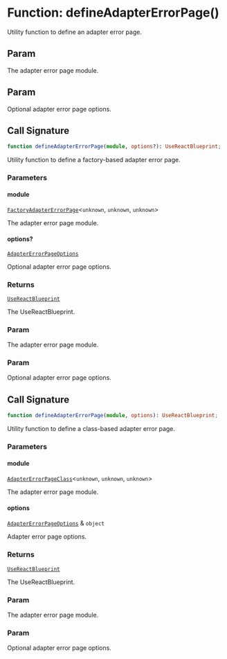 # Function: defineAdapterErrorPage()

Utility function to define an adapter error page.

## Param

The adapter error page module.

## Param

Optional adapter error page options.

## Call Signature

```ts
function defineAdapterErrorPage(module, options?): UseReactBlueprint;
```

Utility function to define a factory-based adapter error page.

### Parameters

#### module

[`FactoryAdapterErrorPage`](../../../declarations/type-aliases/FactoryAdapterErrorPage.md)\<`unknown`, `unknown`, `unknown`\>

The adapter error page module.

#### options?

[`AdapterErrorPageOptions`](../../../declarations/interfaces/AdapterErrorPageOptions.md)

Optional adapter error page options.

### Returns

[`UseReactBlueprint`](../../../options/UseReactBlueprint/interfaces/UseReactBlueprint.md)

The UseReactBlueprint.

### Param

The adapter error page module.

### Param

Optional adapter error page options.

## Call Signature

```ts
function defineAdapterErrorPage(module, options): UseReactBlueprint;
```

Utility function to define a class-based adapter error page.

### Parameters

#### module

[`AdapterErrorPageClass`](../../../declarations/type-aliases/AdapterErrorPageClass.md)\<`unknown`, `unknown`, `unknown`\>

The adapter error page module.

#### options

[`AdapterErrorPageOptions`](../../../declarations/interfaces/AdapterErrorPageOptions.md) & `object`

Adapter error page options.

### Returns

[`UseReactBlueprint`](../../../options/UseReactBlueprint/interfaces/UseReactBlueprint.md)

The UseReactBlueprint.

### Param

The adapter error page module.

### Param

Optional adapter error page options.
